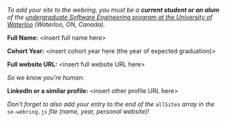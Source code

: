 _To add your site to the webring, you must be a **current student or an alum** of the [undergraduate Software Engineering program at the University of Waterloo](https://uwaterloo.ca/future-students/programs/software-engineering) (Waterloo, ON, Canada)._

**Full Name:** \<insert full name here>

**Cohort Year:** \<insert cohort year here (the year of expected graduation)>

**Full website URL:** \<insert full website URL here>

_So we know you're human:_

**LinkedIn or a similar profile:** \<insert other profile URL here>

_Don't forget to also add your entry to the end of the_ `allSites` _array in the_ `se-webring.js` _file (name, year, personal website)!_
